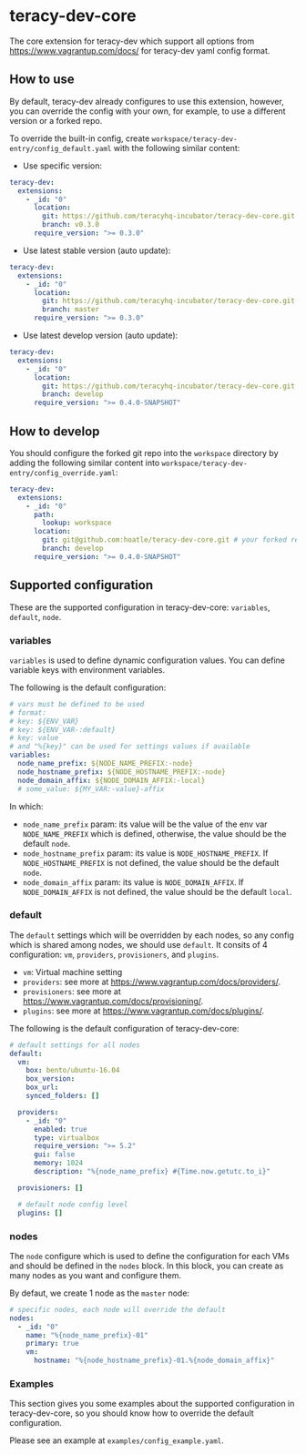 # teracy-dev-core

The core extension for teracy-dev which support all options from https://www.vagrantup.com/docs/
for teracy-dev yaml config format.


## How to use

By default, teracy-dev already configures to use this extension, however, you can override the
config with your own, for example, to use a different version or a forked repo.

To override the built-in config, create `workspace/teracy-dev-entry/config_default.yaml` with the
following similar content:


- Use specific version:

```yaml
teracy-dev:
  extensions:
    - _id: "0"
      location:
        git: https://github.com/teracyhq-incubator/teracy-dev-core.git
        branch: v0.3.0
      require_version: ">= 0.3.0"
```

- Use latest stable version (auto update):

```yaml
teracy-dev:
  extensions:
    - _id: "0"
      location:
        git: https://github.com/teracyhq-incubator/teracy-dev-core.git
        branch: master
      require_version: ">= 0.3.0"
```

- Use latest develop version (auto update):

```yaml
teracy-dev:
  extensions:
    - _id: "0"
      location:
        git: https://github.com/teracyhq-incubator/teracy-dev-core.git
        branch: develop
      require_version: ">= 0.4.0-SNAPSHOT"
```


## How to develop

You should configure the forked git repo into the `workspace` directory by adding the following
similar content into `workspace/teracy-dev-entry/config_override.yaml`:


```yaml
teracy-dev:
  extensions:
    - _id: "0"
      path:
        lookup: workspace
      location:
        git: git@github.com:hoatle/teracy-dev-core.git # your forked repo
        branch: develop
      require_version: ">= 0.4.0-SNAPSHOT"
```

## Supported configuration
These are the supported configuration in teracy-dev-core: `variables`, `default`, `node`.


### variables
`variables` is used to define dynamic configuration values. You can define variable keys with environment variables.

 The following is the  default configuration:

```yaml
# vars must be defined to be used
# format:
# key: ${ENV_VAR}
# key: ${ENV_VAR-:default}
# key: value
# and "%{key}" can be used for settings values if available
variables:
  node_name_prefix: ${NODE_NAME_PREFIX:-node}
  node_hostname_prefix: ${NODE_HOSTNAME_PREFIX:-node}
  node_domain_affix: ${NODE_DOMAIN_AFFIX:-local}
  # some_value: ${MY_VAR:-value}-affix
```
In which:

- `node_name_prefix` param: its value will be the value of the env var `NODE_NAME_PREFIX` which is defined, otherwise, the value should be the default `node`.
- `node_hostname_prefix` param: its value is `NODE_HOSTNAME_PREFIX`. If `NODE_HOSTNAME_PREFIX` is not defined, the value should be the default `node`.
- `node_domain_affix` param: its value is `NODE_DOMAIN_AFFIX`. If `NODE_DOMAIN_AFFIX` is not defined, the value should be the default `local`.


### default

The `default` settings which will be overridden by each nodes, so any config which is shared among nodes, we should use `default`. It consits of 4 configuration: `vm`, `providers`, `provisioners`, and `plugins`.

- `vm`: Virtual machine setting 
- `providers`: see more at https://www.vagrantup.com/docs/providers/.
- `provisioners`: see more at
https://www.vagrantup.com/docs/provisioning/.
- `plugins`: see more at https://www.vagrantup.com/docs/plugins/.

The following is the default configuration of teracy-dev-core:

```yaml
# default settings for all nodes
default:
  vm:
    box: bento/ubuntu-16.04
    box_version:
    box_url:
    synced_folders: []

  providers:
    - _id: "0"
      enabled: true
      type: virtualbox
      require_version: ">= 5.2"
      gui: false
      memory: 1024
      description: "%{node_name_prefix} #{Time.now.getutc.to_i}"

  provisioners: []

  # default node config level
  plugins: []
```

### nodes
The `node` configure which is used to define the configuration for each VMs and should be defined in the `nodes` block.
In this block, you can create as many nodes as you want and configure them.

By defaut, we create 1 node as the `master` node:

```yaml
# specific nodes, each node will override the default
nodes:
  - _id: "0"
    name: "%{node_name_prefix}-01"
    primary: true
    vm:
      hostname: "%{node_hostname_prefix}-01.%{node_domain_affix}"
```

### Examples

This section gives you some examples about the supported configuration in teracy-dev-core, so you should know how
to override the default configuration.

Please see an example at `examples/config_example.yaml`.

